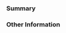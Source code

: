 ### Summary

<!-- Provide a general description of the code changes in your pull
request... were there any bugs you had fixed? If so, mention them. If
these bugs have open GitHub issues, be sure to tag them here as well,
to keep the conversation linked together. -->

### Other Information

<!-- If there's anything else that's important and relevant to your pull
request, mention that information here.
Thanks for contributing to this project! -->
